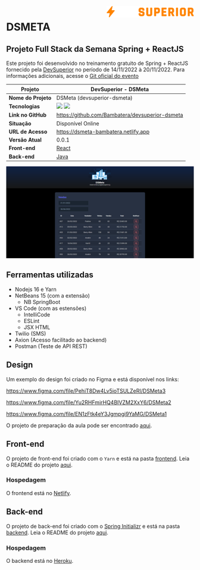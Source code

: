 <img src="./devsuperior.svg" height=30 style="float: right;" />

# DSMETA

## Projeto Full Stack da Semana Spring + ReactJS

Este projeto foi desenvolvido no treinamento gratuito de Spring + ReactJS fornecido pela [DevSuperior](http://www.devsuperior.com.br) no período de 14/11/2022 à 20/11/2022. Para informações adicionais, acesse o [Git oficial do evento](https://github.com/devsuperior/sds-dsmeta)

| Projeto                     | DevSuperior - DSMeta         |
| --------------------------- | ---------------------------- |
| **Nome do Projeto**         | DSMeta (devsuperior-dsmeta)  |
| **Tecnologias**             | <img src="https://cdn.jsdelivr.net/gh/devicons/devicon/icons/react/react-original.svg" height=30 /> <img src="https://cdn.jsdelivr.net/gh/devicons/devicon/icons/spring/spring-original.svg" height=30 /> |
| **Link no GitHub**          | https://github.com/Bambatera/devsuperior-dsmeta |
| **Situação**                | Disponível Online            |
| **URL de Acesso**           | https://dsmeta-bambatera.netlify.app |
| **Versão Atual**            | 0.0.1                        |
| **Front-end**                | [React](./frontend/)        |
| **Back-end**                | [Java](./backend/)           |

![Tela inicial da aplicação](./dsmeta.png "DSMeta")

## Ferramentas utilizadas

* Nodejs 16 e Yarn
* NetBeans 15 (com a extensão)
	* NB SpringBoot
* VS Code (com as estensões)
    * IntelliCode
    * ESLint
    * JSX HTML
* Twilio (SMS)
* Axion (Acesso facilitado ao backend)
* Postman (Teste de API REST)


## Design

Um exemplo do design foi criado no Figma e está disponível nos links:

https://www.figma.com/file/PehiT8Dw4Lv5ioTSULZeRI/DSMeta3

https://www.figma.com/file/Yu2RHFmirHQ4BIVZM2XxY6/DSMeta2

https://www.figma.com/file/EN1zFtk4eY3Jgmpgi9YaMG/DSMeta1

O projeto de preparação da aula pode ser encontrado [aqui](https://github.com/acenelio/dsmeta-css).

## Front-end

O projeto de front-end foi criado com o `Yarn` e está na pasta [frontend](./frontend/). Leia o README do projeto [aqui](./frontend/README.md).

### Hospedagem

O frontend está no [Netlify](www.netlify.com).

## Back-end

O projeto de back-end foi criado com o [Spring Initializr](https://start.spring.io/) e está na pasta [backend](./backend/). Leia o README do projeto [aqui](./backend/README.md).

### Hospedagem

O backend está no [Heroku](www.heroku.com).
